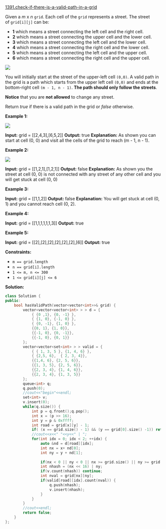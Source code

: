 [1391.check-if-there-is-a-valid-path-in-a-grid](https://leetcode.com/problems/check-if-there-is-a-valid-path-in-a-grid/)  

Given a _m_ x _n_ `grid`. Each cell of the `grid` represents a street. The street of `grid[i][j]` can be:

*   **1** which means a street connecting the left cell and the right cell.
*   **2** which means a street connecting the upper cell and the lower cell.
*   **3** which means a street connecting the left cell and the lower cell.
*   **4** which means a street connecting the right cell and the lower cell.
*   **5** which means a street connecting the left cell and the upper cell.
*   **6** which means a street connecting the right cell and the upper cell.

![](https://assets.leetcode.com/uploads/2020/03/05/main.png)

You will initially start at the street of the upper-left cell `(0,0)`. A valid path in the grid is a path which starts from the upper left cell `(0,0)` and ends at the bottom-right cell `(m - 1, n - 1)`. **The path should only follow the streets**.

**Notice** that you are **not allowed** to change any street.

Return _true_ if there is a valid path in the grid or _false_ otherwise.

**Example 1:**

![](https://assets.leetcode.com/uploads/2020/03/05/e1.png)

**Input:** grid = \[\[2,4,3\],\[6,5,2\]\]
**Output:** true
**Explanation:** As shown you can start at cell (0, 0) and visit all the cells of the grid to reach (m - 1, n - 1).

**Example 2:**

![](https://assets.leetcode.com/uploads/2020/03/05/e2.png)

**Input:** grid = \[\[1,2,1\],\[1,2,1\]\]
**Output:** false
**Explanation:** As shown you the street at cell (0, 0) is not connected with any street of any other cell and you will get stuck at cell (0, 0)

**Example 3:**

**Input:** grid = \[\[1,1,2\]\]
**Output:** false
**Explanation:** You will get stuck at cell (0, 1) and you cannot reach cell (0, 2).

**Example 4:**

**Input:** grid = \[\[1,1,1,1,1,1,3\]\]
**Output:** true

**Example 5:**

**Input:** grid = \[\[2\],\[2\],\[2\],\[2\],\[2\],\[2\],\[6\]\]
**Output:** true

**Constraints:**

*   `m == grid.length`
*   `n == grid[i].length`
*   `1 <= m, n <= 300`
*   `1 <= grid[i][j] <= 6`  



**Solution:**  

```cpp
class Solution {
public:
    bool hasValidPath(vector<vector<int>>& grid) {
        vector<vector<vector<int> > > d = { 
            { {0 ,1}, {0, -1} },
            { {1, 0}, {-1, 0} },  
            { {0, -1}, {1, 0} },
            {{0, 1}, {1, 0}},
            {{-1, 0}, {0, -1}},
            {{-1, 0}, {0, 1}}
        };
        vector<vector<set<int> > > valid = { 
            { { 1, 3, 5 }, {1, 4, 6} },
            { {2,5, 6},  { 2, 3, 4}},
            {{1,4, 6}, {2, 5, 6}},
            {{1, 3, 5}, {2, 5, 6}},
            {{2, 3, 4}, {1, 4, 6}},
            {{2, 3, 4}, {1, 3, 5}}
        };
        queue<int> q;
        q.push(0);
        //cout<<"begin"<<endl;
        set<int> v;
        v.insert(0);
        while(q.size()) {
            int p = q.front();q.pop();
            int x = (p >> 16);
            int y = p & 0xffff;
            int road = grid[x][y] - 1;
            if( (x == grid.size() - 1) && (y == grid[0].size() -1)) return true;
            //cout<<x<<" "<<y<<" | ";
            for(int idx = 0; idx < 2; ++idx) {
                auto &nd = d[road][idx];
                int nx = x+ nd[0];
                int ny = y + nd[1];
                
                if(nx < 0 || ny < 0 || nx >= grid.size() || ny >= grid[0].size()) continue;
                int nhash = (nx << 16) | ny;
                if(v.count(nhash)) continue;
                int nval = grid[nx][ny];
                if(valid[road][idx].count(nval)) {
                    q.push(nhash);
                    v.insert(nhash);
                }
            }
        }
        //cout<<endl;
        return false;
    }
};
```
      